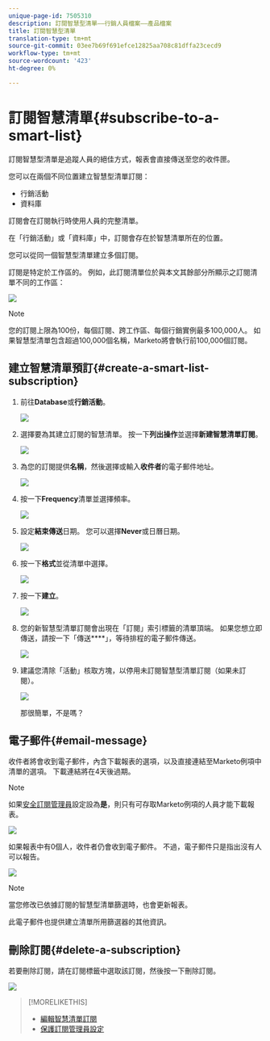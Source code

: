 ```yaml
---
unique-page-id: 7505310
description: 訂閱智慧型清單——行銷人員檔案——產品檔案
title: 訂閱智慧型清單
translation-type: tm+mt
source-git-commit: 03ee7b69f691efce12825aa708c81dffa23cecd9
workflow-type: tm+mt
source-wordcount: '423'
ht-degree: 0%

---
```



# 訂閱智慧清單{#subscribe-to-a-smart-list}

訂閱智慧型清單是追蹤人員的絕佳方式，報表會直接傳送至您的收件匣。

您可以在兩個不同位置建立智慧型清單訂閱：

* 行銷活動
* 資料庫

訂閱會在訂閱執行時使用人員的完整清單。

在「行銷活動」或「資料庫」中，訂閱會存在於智慧清單所在的位置。

您可以從同一個智慧型清單建立多個訂閱。

訂閱是特定於工作區的。 例如，此訂閱清單位於與本文其餘部分所顯示之訂閱清單不同的工作區：

![](assets/one.png)

>[!NOTE]
>
>您的訂閱上限為100份，每個訂閱、跨工作區、每個行銷實例最多100,000人。 如果智慧型清單包含超過100,000個名稱，Marketo將會執行前100,000個訂閱。

## 建立智慧清單預訂{#create-a-smart-list-subscription}

1. 前往&#x200B;**Database**&#x200B;或&#x200B;**行銷活動**。

   ![](assets/db.png)

1. 選擇要為其建立訂閱的智慧清單。 按一下&#x200B;**列出操作**&#x200B;並選擇&#x200B;**新建智慧清單訂閱**。

   ![](assets/three.png)

1. 為您的訂閱提供&#x200B;**名稱**，然後選擇或輸入&#x200B;**收件者**&#x200B;的電子郵件地址。

   ![](assets/image2015-9-14-13-3a18-3a38.png)

1. 按一下&#x200B;**Frequency**&#x200B;清單並選擇頻率。

   ![](assets/image2015-9-14-13-3a21-3a21.png)

1. 設定&#x200B;**結束傳送**&#x200B;日期。 您可以選擇&#x200B;**Never**&#x200B;或日曆日期。

   ![](assets/image2015-9-14-13-3a23-3a37.png)

1. 按一下&#x200B;**格式**&#x200B;並從清單中選擇。

   ![](assets/image2015-9-14-13-3a25-3a25.png)

1. 按一下&#x200B;**建立**。

   ![](assets/image2015-9-11-15-3a58-3a4.png)

1. 您的新智慧型清單訂閱會出現在「訂閱」索引標籤的清單頂端。 如果您想立即傳送，請按一下「傳送&#x200B;****」，等待排程的電子郵件傳送。

   ![](assets/eight.png)

1. 建議您清除「活動」核取方塊，以停用未訂閱智慧型清單訂閱（如果未訂閱）。

   ![](assets/nine.png)

   那很簡單，不是嗎？

## 電子郵件{#email-message}

收件者將會收到電子郵件，內含下載報表的選項，以及直接連結至Marketo例項中清單的選項。 下載連結將在4天後過期。

>[!NOTE]
>
>如果[安全訂閱管理員](/help/marketo/product-docs/reporting/basic-reporting/report-subscriptions/secure-the-subscription-admin-setting.md)設定設為&#x200B;**是**，則只有可存取Marketo例項的人員才能下載報表。

![](assets/image2015-4-17-15-3a46-3a47.png)

如果報表中有0個人，收件者仍會收到電子郵件。 不過，電子郵件只是指出沒有人可以報告。

![](assets/image2015-4-17-16-3a11-3a8.png)

>[!NOTE]
>
>當您修改已依據訂閱的智慧型清單篩選時，也會更新報表。

此電子郵件也提供建立清單所用篩選器的其他資訊。

## 刪除訂閱{#delete-a-subscription}

若要刪除訂閱，請在訂閱標籤中選取該訂閱，然後按一下刪除訂閱。

![](assets/twelve.png)

>[!MORELIKETHIS]
>
>* [編輯智慧清單訂閱](/help/marketo/product-docs/reporting/basic-reporting/report-subscriptions/edit-a-smart-list-subscription.md)
>* [保護訂閱管理員設定](/help/marketo/product-docs/reporting/basic-reporting/report-subscriptions/secure-the-subscription-admin-setting.md)


